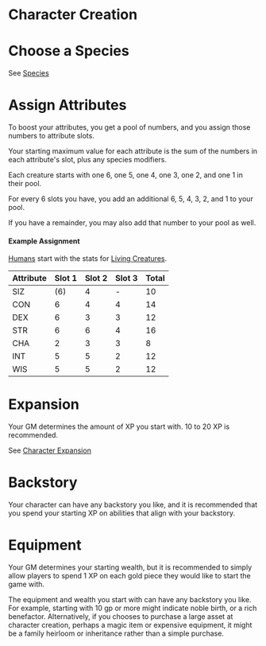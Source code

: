 # Character Creation

# Choose a Species

See [Species]()

# Assign Attributes

To boost your attributes, you get a pool of numbers, and you assign those numbers to attribute slots. 

Your starting maximum value for each attribute is the sum of the numbers in each attribute's slot, plus any species modifiers.

Each creature starts with one 6, one 5, one 4, one 3, one 2, and one 1 in their pool.

For every 6 slots you have, you add an additional 6, 5, 4, 3, 2, and 1 to your pool.

If you have a remainder, you may also add that number to your pool as well.

#### Example Assignment

[Humans](/Species/Human) start with the stats for [Living Creatures](/Species/Types/Living).

| Attribute | Slot 1 | Slot 2 | Slot 3 | Total |
|-|-|-|-|-|
| SIZ | (6) | 4 | - | 10 |
| CON | 6 | 4 | 4 | 14 |
| DEX | 6 | 3 | 3 | 12 |
| STR | 6 | 6 | 4 | 16 |
| CHA | 2 | 3 | 3 | 8 |
| INT | 5 | 5 | 2 | 12 |
| WIS | 5 | 5 | 2 | 12 |

# Expansion

Your GM determines the amount of XP you start with. 10 to 20 XP is recommended.

See [Character Expansion](/Rules/CharacterExpansion.md)

# Backstory

Your character can have any backstory you like, and it is recommended that you spend your starting XP on abilities that align with your backstory.

# Equipment

Your GM determines your starting wealth, but it is recommended to simply allow players to spend 1 XP on each gold piece they would like to start the game with.

The equipment and wealth you start with can have any backstory you like. For example, starting with 10 gp or more might indicate noble birth, or a rich benefactor. Alternatively, if you chooses to purchase a large asset at character creation, perhaps a magic item or expensive equipment, it might be a family heirloom or inheritance rather than a simple purchase.

#
